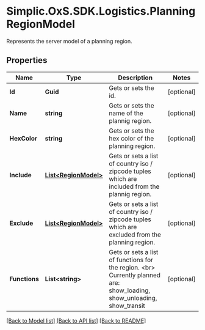 # Simplic.OxS.SDK.Logistics.PlanningRegionModel
Represents the server model of a planning region.

## Properties

Name | Type | Description | Notes
------------ | ------------- | ------------- | -------------
**Id** | **Guid** | Gets or sets the id. | [optional] 
**Name** | **string** | Gets or sets the name of the plannig region. | [optional] 
**HexColor** | **string** | Gets or sets the hex color of the planning region. | [optional] 
**Include** | [**List&lt;RegionModel&gt;**](RegionModel.md) | Gets or sets a list of country iso / zipcode tuples which are included from the plannig region. | [optional] 
**Exclude** | [**List&lt;RegionModel&gt;**](RegionModel.md) | Gets or sets a list of country iso / zipcode tuples which are excluded from the planning region. | [optional] 
**Functions** | **List&lt;string&gt;** | Gets or sets a list of functions for the region.  &lt;br&gt;  Currently planned are:  show_loading,  show_unloading,  show_transit   | [optional] 

[[Back to Model list]](../README.md#documentation-for-models) [[Back to API list]](../README.md#documentation-for-api-endpoints) [[Back to README]](../README.md)

